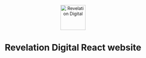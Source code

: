 <p align="center">
  <a href="https://revelation.digital/">
    <img alt="Revelation Digital" src="https://revelation.digital/wp-content/uploads/2020/02/icon-footer.png" width="80" />
  </a>
</p>
<h1 align="center">
 Revelation Digital React website
</h1>


